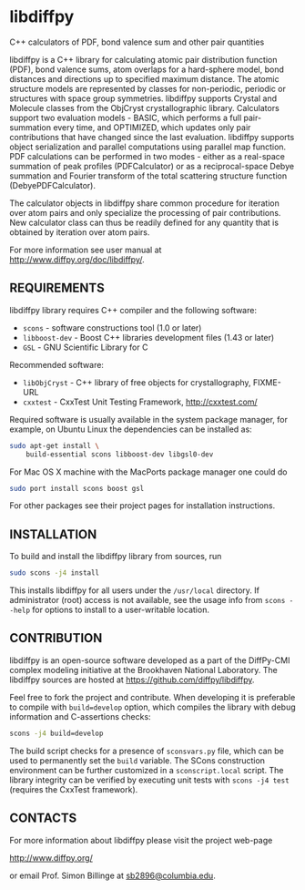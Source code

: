 # libdiffpy

C++ calculators of PDF, bond valence sum and other pair quantities

libdiffpy is a C++ library for calculating atomic pair distribution function
(PDF), bond valence sums, atom overlaps for a hard-sphere model, bond
distances and directions up to specified maximum distance.   The atomic
structure models are represented by classes for non-periodic, periodic or
structures with space group symmetries.  libdiffpy supports Crystal and
Molecule classes from the ObjCryst crystallographic library.  Calculators
support two evaluation models - BASIC, which performs a full pair-summation
every time, and OPTIMIZED, which updates only pair contributions that have
changed since the last evaluation.  libdiffpy supports object serialization
and parallel computations using parallel map function.  PDF calculations can
be performed in two modes - either as a real-space summation of peak profiles
(PDFCalculator) or as a reciprocal-space Debye summation and Fourier transform
of the total scattering structure function (DebyePDFCalculator).

The calculator objects in libdiffpy share common procedure for iteration
over atom pairs and only specialize the processing of pair contributions.
New calculator class can thus be readily defined for any quantity that is
obtained by iteration over atom pairs.

For more information see user manual at
http://www.diffpy.org/doc/libdiffpy/.


## REQUIREMENTS

libdiffpy library requires C++ compiler and the following software:

* `scons` - software constructions tool (1.0 or later)
* `libboost-dev` - Boost C++ libraries development files (1.43 or later)
* `GSL` - GNU Scientific Library for C

Recommended software:

* `libObjCryst` - C++ library of free objects for crystallography, FIXME-URL
* `cxxtest` - CxxTest Unit Testing Framework, http://cxxtest.com/

Required software is usually available in the system package manager,
for example, on Ubuntu Linux the dependencies can be installed as:

```sh
sudo apt-get install \
    build-essential scons libboost-dev libgsl0-dev
```

For Mac OS X machine with the MacPorts package manager one could do

```sh
sudo port install scons boost gsl
```

For other packages see their project pages for installation instructions.


## INSTALLATION

To build and install the libdiffpy library from sources, run

```sh
sudo scons -j4 install
```

This installs libdiffpy for all users under the `/usr/local` directory.
If administrator (root) access is not available, see the usage info from
`scons --help` for options to install to a user-writable location.


## CONTRIBUTION

libdiffpy is an open-source software developed as a part of the
DiffPy-CMI complex modeling initiative at the Brookhaven National
Laboratory.  The libdiffpy sources are hosted at
https://github.com/diffpy/libdiffpy.

Feel free to fork the project and contribute.  When developing it is
preferable to compile with `build=develop` option, which compiles the
library with debug information and C-assertions checks:

```sh
scons -j4 build=develop
```

The build script checks for a presence of `sconsvars.py` file, which
can be used to permanently set the `build` variable.  The SCons
construction environment can be further customized in a `sconscript.local`
script.  The library integrity can be verified by executing unit tests with
`scons -j4 test` (requires the CxxTest framework).


## CONTACTS

For more information about libdiffpy please visit the project web-page

http://www.diffpy.org/

or email Prof. Simon Billinge at sb2896@columbia.edu.
